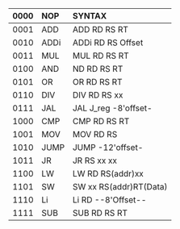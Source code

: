 |   0000    |   NOP     |       SYNTAX        |
|:----------|:----------|:--------------------|
|   0001	  |   ADD     |   ADD RD RS	RT      |
|   0010	  |   ADDi    | ADDi RD RS Offset   |
|   0011	  |   MUL     | MUL	RD	RS	RT      |
|   0100	  |   AND     |  ND	RD	RS	RT      |
|   0101	  |   OR      |  OR	RD	RS	RT      |
|   0110	  |   DIV     | DIV	RD	RS	xx	    | / RT is constant
|   0111	  |   JAL     | JAL	J_reg	-8'offset-|	
|   1000	  |   CMP     | 	CMP	RD	RS	RT    |	/ Fixed returns for 3 cases.. see more
|   1001	  |   MOV     | 	MOV	RD	RS        |		/ RS is moved to RD
|   1010	  |   JUMP    | 	JUMP	-12'offset- |	/ only 5'b usable (64bit IM)
|   1011	  |   JR      | 	JR	RS	xx	xx    |
|   1100	  |   LW      | 	LW	RD	RS(addr)xx|	
|   1101	  |   SW      | 	SW	xx	RS(addr)RT(Data)
|   1110	  |   Li      | 	Li	RD	--8'Offset--
|   1111	  |   SUB     | 	SUB RD RS	RT
